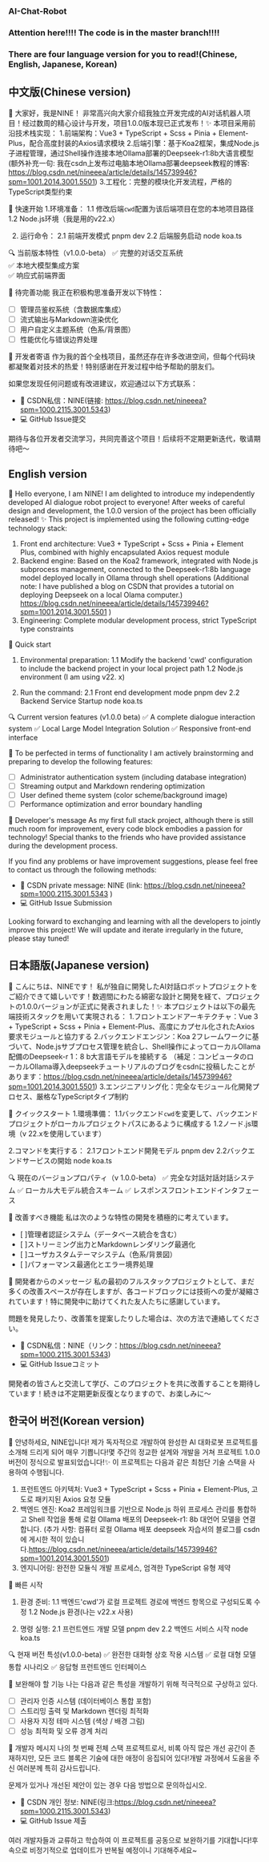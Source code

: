 ### AI-Chat-Robot
### Attention here!!!! The code is in the master branch!!!!
### There are four language version for you to read!(Chinese, English, Japanese, Korean)
## 中文版(Chinese version)
🎉 大家好，我是NINE！
非常高兴向大家介绍我独立开发完成的AI对话机器人项目！经过数周的精心设计与开发，项目1.0.0版本现已正式发布！✨
本项目采用前沿技术栈实现：
1.前端架构：Vue3 + TypeScript + Scss + Pinia + Element-Plus，配合高度封装的Axios请求模块
2.后端引擎：基于Koa2框架，集成Node.js子进程管理，通过Shell操作连接本地Ollama部署的Deepseek-r1:8b大语言模型
(额外补充一句: 我在csdn上发布过电脑本地Ollama部署deepseek教程的博客: https://blog.csdn.net/nineeea/article/details/145739946?spm=1001.2014.3001.5501)
3.工程化：完整的模块化开发流程，严格的TypeScript类型约束

🚀 快速开始
1.环境准备：
    1.1 修改后端`cwd`配置为该后端项目在您的本地项目路径
    1.2 Node.js环境（我是用的v22.x）

2. 运行命令：
   2.1 前端开发模式
   pnpm dev
   2.2 后端服务启动
   node koa.ts

🔍 当前版本特性（v1.0.0-beta）
✅ 完整的对话交互系统  
✅ 本地大模型集成方案  
✅ 响应式前端界面  

📝 待完善功能
我正在积极构思准备开发以下特性：
- [ ] 管理员鉴权系统（含数据库集成）
- [ ] 流式输出与Markdown渲染优化
- [ ] 用户自定义主题系统（色系/背景图）
- [ ] 性能优化与错误边界处理

🌱 开发者寄语
作为我的首个全栈项目，虽然还存在许多改进空间，但每个代码块都凝聚着对技术的热爱！特别感谢在开发过程中给予帮助的朋友们。

如果您发现任何问题或有改进建议，欢迎通过以下方式联系：
- 📧 CSDN私信：NINE(链接: https://blog.csdn.net/nineeea?spm=1000.2115.3001.5343)
- 💻 GitHub Issue提交

期待与各位开发者交流学习，共同完善这个项目！后续将不定期更新迭代，敬请期待吧～



## English version
🎉  Hello everyone, I am NINE!
I am delighted to introduce my independently developed AI dialogue robot project to everyone! After weeks of careful design and development, the 1.0.0 version of the project has been officially released! ✨
This project is implemented using the following cutting-edge technology stack:
1. Front end architecture: Vue3 + TypeScript + Scss + Pinia + Element Plus, combined with highly encapsulated Axios request module
2. Backend engine: Based on the Koa2 framework, integrated with Node.js subprocess management, connected to the Deepseek-r1:8b language model deployed locally in Ollama through shell operations
(Additional note: I have published a blog on CSDN that provides a tutorial on deploying Deepseek on a local Olama computer.) https://blog.csdn.net/nineeea/article/details/145739946?spm=1001.2014.3001.5501 )
3. Engineering: Complete modular development process, strict TypeScript type constraints

🚀  Quick start
1. Environmental preparation:
1.1 Modify the backend 'cwd' configuration to include the backend project in your local project path
1.2 Node.js environment (I am using v22. x)

2. Run the command:
2.1 Front end development mode
pnpm dev
2.2 Backend Service Startup
node koa.ts

🔍  Current version features (v1.0.0 beta)
✅  A complete dialogue interaction system
✅  Local Large Model Integration Solution
✅  Responsive front-end interface

📝  To be perfected in terms of functionality
I am actively brainstorming and preparing to develop the following features:
- [ ] Administrator authentication system (including database integration)
- [ ] Streaming output and Markdown rendering optimization
- [ ] User defined theme system (color scheme/background image)
- [ ] Performance optimization and error boundary handling

🌱  Developer's message
As my first full stack project, although there is still much room for improvement, every code block embodies a passion for technology! Special thanks to the friends who have provided assistance during the development process.

If you find any problems or have improvement suggestions, please feel free to contact us through the following methods:
-  📧  CSDN private message: NINE (link: https://blog.csdn.net/nineeea?spm=1000.2115.3001.5343 )
-  💻  GitHub Issue Submission

Looking forward to exchanging and learning with all the developers to jointly improve this project! We will update and iterate irregularly in the future, please stay tuned!



## 日本語版(Japanese version)
🎉 こんにちは、NINEです！
私が独自に開発したAI対話ロボットプロジェクトをご紹介できて嬉しいです！数週間にわたる綿密な設計と開発を経て、プロジェクトの1.0.0バージョンが正式に発表されました！✨
本プロジェクトは以下の最先端技術スタックを用いて実現される：
1.フロントエンドアーキテクチャ：Vue 3 + TypeScript + Scss + Pinia + Element-Plus、高度にカプセル化されたAxios要求モジュールと協力する
2.バックエンドエンジン：Koa 2フレームワークに基づいて、Node.jsサブプロセス管理を統合し、Shell操作によってローカルOllama配備のDeepseek-r 1：8 b大言語モデルを接続する
（補足：コンピュータのローカルOllama導入deepseekチュートリアルのブログをcsdnに投稿したことがあります：https://blog.csdn.net/nineeea/article/details/145739946?spm=1001.2014.3001.5501)
3.エンジニアリング化：完全なモジュール化開発プロセス、厳格なTypeScriptタイプ制約

🚀 クイックスタート
1.環境準備：
1.1バックエンド` cwd `を変更して、バックエンドプロジェクトがローカルプロジェクトパスにあるように構成する
1.2ノード.js環境（v 22.xを使用しています）

2.コマンドを実行する：
2.1フロントエンド開発モデル
pnpm dev
2.2バックエンドサービスの開始
node koa.ts

🔍 現在のバージョンプロパティ（v 1.0.0-beta）
✅ 完全な対話対話対話システム
✅ ローカル大モデル統合スキーム
✅ レスポンスフロントエンドインタフェース

📝 改善すべき機能
私は次のような特性の開発を積極的に考えています。
- [ ]管理者認証システム（データベース統合を含む）
- [ ]ストリーミング出力とMarkdownレンダリング最適化
- [ ]ユーザカスタムテーマシステム（色系/背景図）
- [ ]パフォーマンス最適化とエラー境界処理

🌱 開発者からのメッセージ
私の最初のフルスタックプロジェクトとして、まだ多くの改善スペースが存在しますが、各コードブロックには技術への愛が凝縮されています！特に開発中に助けてくれた友人たちに感謝しています。

問題を発見したり、改善策を提案したりした場合は、次の方法で連絡してください。
- 📧 CSDN私信：NINE（リンク：https://blog.csdn.net/nineeea?spm=1000.2115.3001.5343)
- 💻 GitHub Issueコミット

開発者の皆さんと交流して学び、このプロジェクトを共に改善することを期待しています！続きは不定期更新反復となりますので、お楽しみに～



## 한국어 버전(Korean version)
🎉 안녕하세요, NINE입니다!
제가 독자적으로 개발하여 완성한 AI 대화로봇 프로젝트를 소개해 드리게 되어 매우 기쁩니다!몇 주간의 정교한 설계와 개발을 거쳐 프로젝트 1.0.0 버전이 정식으로 발표되었습니다!✨
이 프로젝트는 다음과 같은 최첨단 기술 스택을 사용하여 수행됩니다.
1. 프런트엔드 아키텍처: Vue3 + TypeScript + Scss + Pinia + Element-Plus, 고도로 패키지된 Axios 요청 모듈
2. 백엔드 엔진: Koa2 프레임워크를 기반으로 Node.js 하위 프로세스 관리를 통합하고 Shell 작업을 통해 로컬 Ollama 배포의 Deepseek-r1: 8b 대언어 모델을 연결합니다.
(추가 사항: 컴퓨터 로컬 Ollama 배포 deepseek 자습서의 블로그를 csdn에 게시한 적이 있습니다.https://blog.csdn.net/nineeea/article/details/145739946?spm=1001.2014.3001.5501)
3. 엔지니어링: 완전한 모듈식 개발 프로세스, 엄격한 TypeScript 유형 제약

🚀 빠른 시작
1. 환경 준비:
1.1 백엔드'cwd'가 로컬 프로젝트 경로에 백엔드 항목으로 구성되도록 수정
1.2 Node.js 환경(나는 v22.x 사용)

2. 명령 실행:
2.1 프런트엔드 개발 모델
pnpm dev
2.2 백엔드 서비스 시작
node koa.ts

🔍 현재 버전 특성(v1.0.0-beta)
✅ 완전한 대화형 상호 작용 시스템
✅ 로컬 대형 모델 통합 시나리오
✅ 응답형 프런트엔드 인터페이스

📝 보완해야 할 기능
나는 다음과 같은 특성을 개발하기 위해 적극적으로 구상하고 있다.
- [ ] 관리자 인증 시스템 (데이터베이스 통합 포함)
- [ ] 스트리밍 출력 및 Markdown 렌더링 최적화
- [ ] 사용자 지정 테마 시스템 (색상 / 배경 그림)
- [ ] 성능 최적화 및 오류 경계 처리

🌱 개발자 메시지
나의 첫 번째 전체 스택 프로젝트로서, 비록 아직 많은 개선 공간이 존재하지만, 모든 코드 블록은 기술에 대한 애정이 응집되어 있다!개발 과정에서 도움을 주신 여러분께 특히 감사드립니다.

문제가 있거나 개선된 제안이 있는 경우 다음 방법으로 문의하십시오.
- 📧 CSDN 개인 정보: NINE(링크:https://blog.csdn.net/nineeea?spm=1000.2115.3001.5343)
- 💻 GitHub Issue 제출

여러 개발자들과 교류하고 학습하여 이 프로젝트를 공동으로 보완하기를 기대합니다!후속으로 비정기적으로 업데이트가 반복될 예정이니 기대해주세요~
